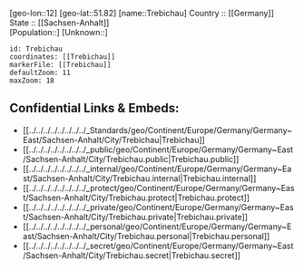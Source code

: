 ﻿---
location: [51.82,12] 
mapzoom: [7,12] 
mapmarker: city 
type: City
tags:
- geo/City


SpocWebEntityId: 34953
isDeleted: false
confidential: public

---
[geo-lon::12] 
[geo-lat::51.82] 
[name::Trebichau] 
Country :: [[Germany]]  
State :: [[Sachsen-Anhalt]]  
[Population::] 
[Unknown::] 


```leaflet
id: Trebichau
coordinates: [[Trebichau]] 
markerFile: [[Trebichau]] 
defaultZoom: 11 
maxZoom: 18
```


## Confidential Links & Embeds: 
- [[../../../../../../../../_Standards/geo/Continent/Europe/Germany/Germany~East/Sachsen-Anhalt/City/Trebichau|Trebichau]] 
- [[../../../../../../../../_public/geo/Continent/Europe/Germany/Germany~East/Sachsen-Anhalt/City/Trebichau.public|Trebichau.public]] 
- [[../../../../../../../../_internal/geo/Continent/Europe/Germany/Germany~East/Sachsen-Anhalt/City/Trebichau.internal|Trebichau.internal]] 
- [[../../../../../../../../_protect/geo/Continent/Europe/Germany/Germany~East/Sachsen-Anhalt/City/Trebichau.protect|Trebichau.protect]] 
- [[../../../../../../../../_private/geo/Continent/Europe/Germany/Germany~East/Sachsen-Anhalt/City/Trebichau.private|Trebichau.private]] 
- [[../../../../../../../../_personal/geo/Continent/Europe/Germany/Germany~East/Sachsen-Anhalt/City/Trebichau.personal|Trebichau.personal]] 
- [[../../../../../../../../_secret/geo/Continent/Europe/Germany/Germany~East/Sachsen-Anhalt/City/Trebichau.secret|Trebichau.secret]] 
